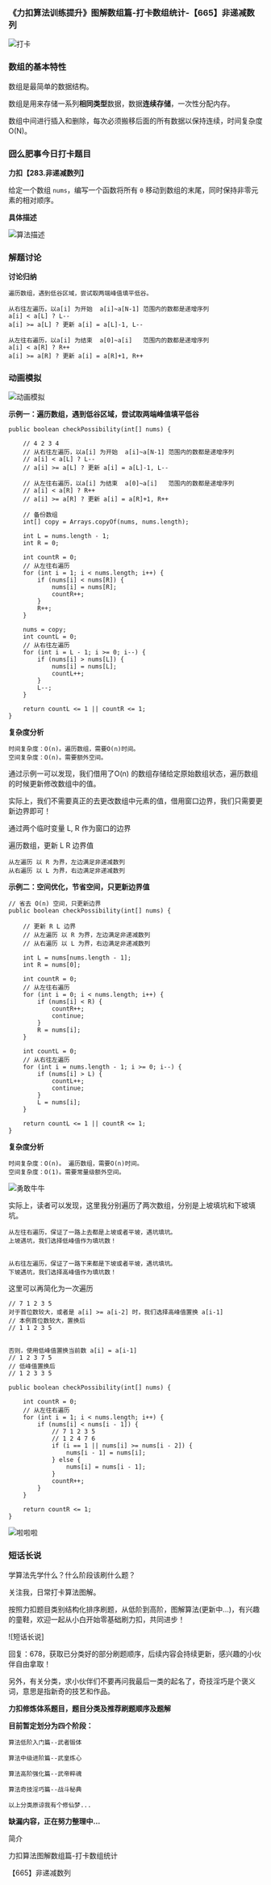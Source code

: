 ### 《力扣算法训练提升》图解数组篇-打卡数组统计-【665】非递减数列



![打卡](C:\Users\zhiyuan\Desktop\daily-notes\《力扣算法训练提升》\《力扣算法训练提升》数组篇\3-数组操作\3-《力扣算法训练提升》数组篇-打卡数组操作-【283】移动零\打卡.jpg)

### 数组的基本特性

数组是最简单的数据结构。

数组是用来存储一系列**相同类型**数据，数据**连续存储**，一次性分配内存。

数组中间进行插入和删除，每次必须搬移后面的所有数据以保持连续，时间复杂度 O(N)。

### 囧么肥事今日打卡题目

**力扣【283.非递减数列】**

给定一个数组 `nums`，编写一个函数将所有 `0` 移动到数组的末尾，同时保持非零元素的相对顺序。



**具体描述**

![算法描述](C:\Users\zhiyuan\Desktop\daily-notes\《力扣算法训练提升》\《力扣算法训练提升》数组篇\3-数组操作\3-《力扣算法训练提升》数组篇-打卡数组操作-【283】移动零\算法描述.png)

### 解题讨论









**讨论归纳**


```
遍历数组，遇到低谷区域，尝试取两端峰值填平低谷。

从右往左遍历，以a[i] 为开始  a[i]~a[N-1] 范围内的数都是递增序列
a[i] < a[L] ? L--
a[i] >= a[L] ? 更新 a[i] = a[L]-1, L--

从左往右遍历，以a[i] 为结束  a[0]~a[i]   范围内的数都是递增序列
a[i] < a[R] ? R++
a[i] >= a[R] ? 更新 a[i] = a[R]+1, R++
```



### 动画模拟

![动画模拟](C:\Users\tao\Desktop\daily-notes\《力扣算法训练提升》\《力扣算法训练提升》数组篇\3-数组操作\2-《力扣算法训练提升》数组篇-打卡数组操作-【665】非递减数列\动画模拟.gif)

**示例一：遍历数组，遇到低谷区域，尝试取两端峰值填平低谷**

```
public boolean checkPossibility(int[] nums) {

    // 4 2 3 4
    // 从右往左遍历，以a[i] 为开始  a[i]~a[N-1] 范围内的数都是递增序列
    // a[i] < a[L] ? L--
    // a[i] >= a[L] ? 更新 a[i] = a[L]-1, L--

    // 从左往右遍历，以a[i] 为结束  a[0]~a[i]   范围内的数都是递增序列
    // a[i] < a[R] ? R++
    // a[i] >= a[R] ? 更新 a[i] = a[R]+1, R++

	// 备份数组
    int[] copy = Arrays.copyOf(nums, nums.length);

    int L = nums.length - 1;
    int R = 0;

    int countR = 0;
    // 从左往右遍历
    for (int i = 1; i < nums.length; i++) {
        if (nums[i] < nums[R]) {
            nums[i] = nums[R];
            countR++;
        }
        R++;
    }

    nums = copy;
    int countL = 0;
    // 从右往左遍历
    for (int i = L - 1; i >= 0; i--) {
        if (nums[i] > nums[L]) {
            nums[i] = nums[L];
            countL++;
        }
        L--;
    }

    return countL <= 1 || countR <= 1;
}
```

**复杂度分析**

```
时间复杂度：O(n)。遍历数组，需要O(n)时间。
空间复杂度：O(n)。需要额外空间。
```

通过示例一可以发现，我们借用了O(n) 的数组存储给定原始数组状态，遍历数组的时候更新修改数组中的值。

实际上，我们不需要真正的去更改数组中元素的值，借用窗口边界，我们只需要更新边界即可！



通过两个临时变量 L, R 作为窗口的边界

遍历数组，更新 L  R 边界值

    从左遍历 以 R 为界，左边满足非递减数列
    从右遍历 以 L 为界，右边满足非递减数列
**示例二：空间优化，节省空间，只更新边界值**

```
// 省去 O(n) 空间，只更新边界
public boolean checkPossibility(int[] nums) {

    // 更新 R L 边界
    // 从左遍历 以 R 为界，左边满足非递减数列
    // 从右遍历 以 L 为界，右边满足非递减数列

    int L = nums[nums.length - 1];
    int R = nums[0];

    int countR = 0;
    // 从左往右遍历
    for (int i = 0; i < nums.length; i++) {
        if (nums[i] < R) {
            countR++;
            continue;
        }
        R = nums[i];
    }

    int countL = 0;
    // 从右往左遍历
    for (int i = nums.length - 1; i >= 0; i--) {
        if (nums[i] > L) {
            countL++;
            continue;
        }
        L = nums[i];
    }

    return countL <= 1 || countR <= 1;
}
```

**复杂度分析**

```
时间复杂度：O(n)。 遍历数组，需要O(n)时间。
空间复杂度：O(1)。需要常量级额外空间。
```

![勇敢牛牛](C:\Users\tao\Desktop\daily-notes\《力扣算法训练提升》\《力扣算法训练提升》数组篇\3-数组操作\2-《力扣算法训练提升》数组篇-打卡数组操作-【665】非递减数列\勇敢牛牛.jpg)

实际上，读者可以发现，这里我分别遍历了两次数组，分别是上坡填坑和下坡填坑。

```
从左往右遍历，保证了一路上去都是上坡或者平坡，遇坑填坑。
上坡遇坑，我们选择低峰值作为填坑数！


从右往左遍历，保证了一路下来都是下坡或者平坡，遇坑填坑。
下坡遇坑，我们选择高峰值作为填坑数！
```

这里可以再简化为一次遍历

```
// 7 1 2 3 5
对于首位数较大，或者是 a[i] >= a[i-2] 时，我们选择高峰值置换 a[i-1]
// 本例首位数较大，置换后
// 1 1 2 3 5


否则，使用低峰值置换当前数 a[i] = a[i-1]
// 1 2 3 7 5
// 低峰值置换后
// 1 2 3 3 5
```

```
public boolean checkPossibility(int[] nums) {

    int countR = 0;
    // 从左往右遍历
    for (int i = 1; i < nums.length; i++) {
        if (nums[i] < nums[i - 1]) {
            // 7 1 2 3 5
            // 1 2 4 7 6
            if (i == 1 || nums[i] >= nums[i - 2]) {
                nums[i - 1] = nums[i];
            } else {
                nums[i] = nums[i - 1];
            }
            countR++;
        }
    }

    return countR <= 1;
}
```





![啦啦啦](C:\Users\tao\Desktop\daily-notes\《力扣算法训练提升》\《力扣算法训练提升》数组篇\3-数组操作\2-《力扣算法训练提升》数组篇-打卡数组操作-【665】非递减数列\啦啦啦.gif)

### 短话长说

学算法先学什么？什么阶段该刷什么题？

关注我，日常打卡算法图解。

按照力扣题目类别结构化排序刷题，从低阶到高阶，图解算法(更新中...)，有兴趣的童鞋，欢迎一起从小白开始零基础刷力扣，共同进步！

![短话长说]

回复：678，获取已分类好的部分刷题顺序，后续内容会持续更新，感兴趣的小伙伴自由拿取！

另外，有关分类，求小伙伴们不要再问我最后一类的起名了，奇技淫巧是个褒义词，意思是指新奇的技艺和作品。



**力扣修炼体系题目，题目分类及推荐刷题顺序及题解**

**目前暂定划分为四个阶段：**

```
算法低阶入门篇--武者锻体

算法中级进阶篇--武皇炼心

算法高阶强化篇--武帝粹魂

算法奇技淫巧篇--战斗秘典

以上分类原谅我有个修仙梦...
```

**缺漏内容，正在努力整理中...**









简介

力扣算法图解数组篇-打卡数组统计

【665】非递减数列